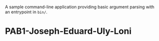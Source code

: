 A sample command-line application providing basic argument parsing with an entrypoint in `bin/`.
# PAB1-Joseph-Eduard-Uly-Loni
